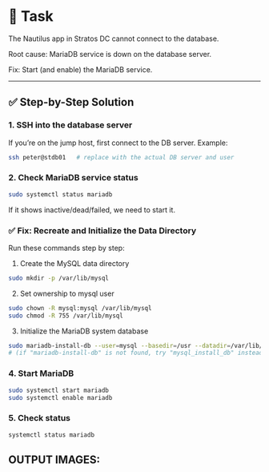 # 🎯 Task

The Nautilus app in Stratos DC cannot connect to the database.

Root cause: MariaDB service is down on the database server.

Fix: Start (and enable) the MariaDB service.

---

## ✅ Step-by-Step Solution

### 1. SSH into the database server

If you’re on the jump host, first connect to the DB server.
Example:

```bash
ssh peter@stdb01   # replace with the actual DB server and user
```

### 2. Check MariaDB service status

```bash
sudo systemctl status mariadb
```

If it shows inactive/dead/failed, we need to start it.


### ✅ Fix: Recreate and Initialize the Data Directory

Run these commands step by step:

1. Create the MySQL data directory
```bash
sudo mkdir -p /var/lib/mysql
```

2. Set ownership to mysql user
```bash
sudo chown -R mysql:mysql /var/lib/mysql
sudo chmod -R 755 /var/lib/mysql
```

3. Initialize the MariaDB system database
```bash
sudo mariadb-install-db --user=mysql --basedir=/usr --datadir=/var/lib/mysql
# (if "mariadb-install-db" is not found, try "mysql_install_db" instead)
```

### 4. Start MariaDB
```bash
sudo systemctl start mariadb
sudo systemctl enable mariadb
```

### 5. Check status
```bash
systemctl status mariadb
```

## OUTPUT IMAGES:
